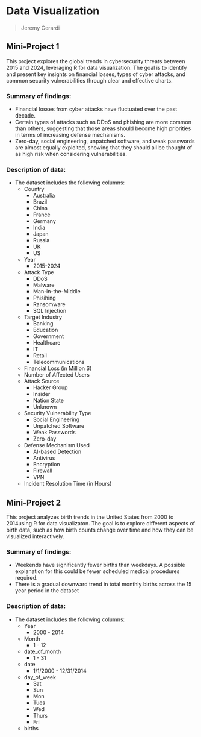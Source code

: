 # Data Visualization 

> Jeremy Gerardi

## Mini-Project 1

This project explores the global trends in cybersecurity threats between 2015 and 2024, leveraging R for data visualization. 
The goal is to identify and present key insights on financial losses, types of cyber attacks, and common security vulnerabilities through clear and effective charts.

### Summary of findings:

- Financial losses from cyber attacks have fluctuated over the past decade.
- Certain types of attacks such as DDoS and phishing are more common than others, suggesting that those areas should become high priorities in terms of increasing defense mechanisms.
- Zero-day, social engineering, unpatched software, and weak passwords are almost equally exploited, showing that they should all be thought of as high risk when considering vulnerabilities.

### Description of data:

- The dataset includes the following columns:
    - Country
        - Australia
        - Brazil
        - China
        - France
        - Germany
        - India
        - Japan
        - Russia
        - UK
        - US
    - Year
        - 2015-2024
    - Attack Type
        - DDoS
        - Malware
        - Man-in-the-Middle
        - Phisihing
        - Ransomware
        - SQL Injection
    - Target Industry
        - Banking
        - Education
        - Government
        - Healthcare
        - IT
        - Retail
        - Telecommunications
    - Financial Loss (in Million $)
    - Number of Affected Users
    - Attack Source
        - Hacker Group
        - Insider
        - Nation State
        - Unknown
    - Security Vulnerability Type
        - Social Engineering
        - Unpatched Software
        - Weak Passwords
        - Zero-day
    - Defense Mechanism Used
        - AI-based Detection
        - Antivirus
        - Encryption
        - Firewall
        - VPN
    - Incident Resolution Time (in Hours)


## Mini-Project 2

This project analyzes birth trends in the United States from 2000 to 2014using R for data visualizaton.
The goal is to explore different aspects of birth data, such as how birth counts change over time and how they can be visualized interactively.

### Summary of findings:
- Weekends have significantly fewer births than weekdays. A possible explanation for this could be fewer scheduled medical procedures required.
- There is a gradual downward trend in total monthly births across the 15 year period in the dataset

### Description of data:
- The dataset includes the following columns:
  - Year 
    - 2000 - 2014
  - Month 
    - 1 - 12
  - date_of_month 
    - 1 - 31
  - date 
    - 1/1/2000 - 12/31/2014
  - day_of_week 
    - Sat
    - Sun
    - Mon
    - Tues
    - Wed
    - Thurs
    - Fri
  - births
